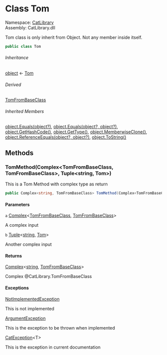 ﻿# Class Tom

Namespace: [CatLibrary](CatLibrary\.md)  
Assembly: CatLibrary\.dll

Tom class is only inherit from Object. Not any member inside itself.

```csharp
public class Tom
```

###### Inheritance

[object](https://learn\.microsoft\.com/dotnet/api/system\.object) ← 
[Tom](CatLibrary\.Tom\.md)

###### Derived

[TomFromBaseClass](CatLibrary\.TomFromBaseClass\.md)

###### Inherited Members

[object\.Equals\(object?\)](https://learn\.microsoft\.com/dotnet/api/system\.object\.equals\#system\-object\-equals\(system\-object\)), 
[object\.Equals\(object?, object?\)](https://learn\.microsoft\.com/dotnet/api/system\.object\.equals\#system\-object\-equals\(system\-object\-system\-object\)), 
[object\.GetHashCode\(\)](https://learn\.microsoft\.com/dotnet/api/system\.object\.gethashcode), 
[object\.GetType\(\)](https://learn\.microsoft\.com/dotnet/api/system\.object\.gettype), 
[object\.MemberwiseClone\(\)](https://learn\.microsoft\.com/dotnet/api/system\.object\.memberwiseclone), 
[object\.ReferenceEquals\(object?, object?\)](https://learn\.microsoft\.com/dotnet/api/system\.object\.referenceequals), 
[object\.ToString\(\)](https://learn\.microsoft\.com/dotnet/api/system\.object\.tostring)

## Methods

### <a id="CatLibrary_Tom_TomMethod_CatLibrary_Complex_CatLibrary_TomFromBaseClass_CatLibrary_TomFromBaseClass__System_Tuple_System_String_CatLibrary_Tom__"></a>TomMethod\(Complex<TomFromBaseClass, TomFromBaseClass\>, Tuple<string, Tom\>\)

This is a Tom Method with complex type as return

```csharp
public Complex<string, TomFromBaseClass> TomMethod(Complex<TomFromBaseClass, TomFromBaseClass> a, Tuple<string, Tom> b)
```

#### Parameters

`a` [Complex](CatLibrary\.Complex\-2\.md)<[TomFromBaseClass](CatLibrary\.TomFromBaseClass\.md), [TomFromBaseClass](CatLibrary\.TomFromBaseClass\.md)\>

A complex input

`b` [Tuple](https://learn\.microsoft\.com/dotnet/api/system\.tuple\-2)<[string](https://learn\.microsoft\.com/dotnet/api/system\.string), [Tom](CatLibrary\.Tom\.md)\>

Another complex input

#### Returns

[Complex](CatLibrary\.Complex\-2\.md)<[string](https://learn\.microsoft\.com/dotnet/api/system\.string), [TomFromBaseClass](CatLibrary\.TomFromBaseClass\.md)\>

Complex @CatLibrary.TomFromBaseClass

#### Exceptions

[NotImplementedException](https://learn\.microsoft\.com/dotnet/api/system\.notimplementedexception)

This is not implemented

[ArgumentException](https://learn\.microsoft\.com/dotnet/api/system\.argumentexception)

This is the exception to be thrown when implemented

[CatException](CatLibrary\.CatException\-1\.md)<T\>

This is the exception in current documentation


